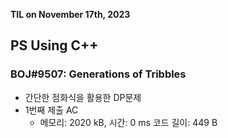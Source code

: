 **TIL on November 17th, 2023**

## PS Using C++
### BOJ#9507: Generations of Tribbles
* 간단한 점화식을 활용한 DP문제
* 1번째 제출 AC
    - 메모리: 2020 kB, 시간: 0 ms 코드 길이: 449 B

